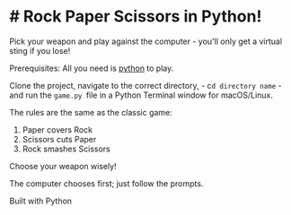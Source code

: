 # # Rock Paper Scissors in Python!

Pick your weapon and play against the computer - you'll only get a virtual sting if you lose!

Prerequisites: All you need is [python](python3) to play.

Clone the project, navigate to the correct directory, - c```d directory name``` - and run the ```game.py ```file in a Python Terminal window for macOS/Linux.

The rules are the same as the classic game:
1. Paper covers Rock
2. Scissors cuts Paper
3. Rock smashes Scissors

Choose your weapon wisely!

The computer chooses first; just follow the prompts.

Built with Python 